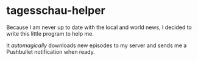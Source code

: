# tagesschau-helper

Because I am never up to date with the local and world news, I decided to write this little program to help me.

It *automagically* downloads new episodes to my server and sends me a Pushbullet notification when ready.